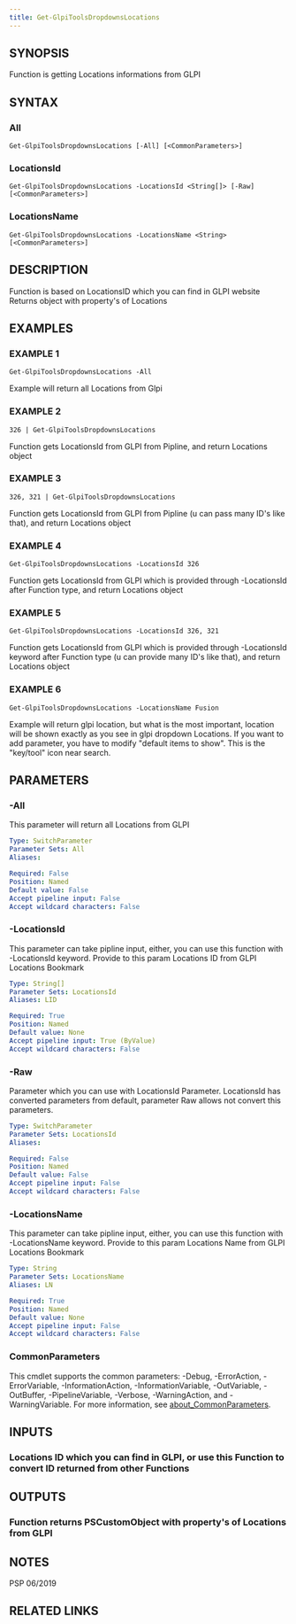 ```yaml
---
title: Get-GlpiToolsDropdownsLocations
---
```


## SYNOPSIS
Function is getting Locations informations from GLPI

## SYNTAX

### All
```
Get-GlpiToolsDropdownsLocations [-All] [<CommonParameters>]
```

### LocationsId
```
Get-GlpiToolsDropdownsLocations -LocationsId <String[]> [-Raw] [<CommonParameters>]
```

### LocationsName
```
Get-GlpiToolsDropdownsLocations -LocationsName <String> [<CommonParameters>]
```

## DESCRIPTION
Function is based on LocationsID which you can find in GLPI website
Returns object with property's of Locations

## EXAMPLES

### EXAMPLE 1
```
Get-GlpiToolsDropdownsLocations -All
```

Example will return all Locations from Glpi

### EXAMPLE 2
```
326 | Get-GlpiToolsDropdownsLocations
```

Function gets LocationsId from GLPI from Pipline, and return Locations object

### EXAMPLE 3
```
326, 321 | Get-GlpiToolsDropdownsLocations
```

Function gets LocationsId from GLPI from Pipline (u can pass many ID's like that), and return Locations object

### EXAMPLE 4
```
Get-GlpiToolsDropdownsLocations -LocationsId 326
```

Function gets LocationsId from GLPI which is provided through -LocationsId after Function type, and return Locations object

### EXAMPLE 5
```
Get-GlpiToolsDropdownsLocations -LocationsId 326, 321
```

Function gets LocationsId from GLPI which is provided through -LocationsId keyword after Function type (u can provide many ID's like that), and return Locations object

### EXAMPLE 6
```
Get-GlpiToolsDropdownsLocations -LocationsName Fusion
```

Example will return glpi location, but what is the most important, location will be shown exactly as you see in glpi dropdown Locations.
If you want to add parameter, you have to modify "default items to show".
This is the "key/tool" icon near search.

## PARAMETERS

### -All
This parameter will return all Locations from GLPI

```yaml
Type: SwitchParameter
Parameter Sets: All
Aliases:

Required: False
Position: Named
Default value: False
Accept pipeline input: False
Accept wildcard characters: False
```

### -LocationsId
This parameter can take pipline input, either, you can use this function with -LocationsId keyword.
Provide to this param Locations ID from GLPI Locations Bookmark

```yaml
Type: String[]
Parameter Sets: LocationsId
Aliases: LID

Required: True
Position: Named
Default value: None
Accept pipeline input: True (ByValue)
Accept wildcard characters: False
```

### -Raw
Parameter which you can use with LocationsId Parameter.
LocationsId has converted parameters from default, parameter Raw allows not convert this parameters.

```yaml
Type: SwitchParameter
Parameter Sets: LocationsId
Aliases:

Required: False
Position: Named
Default value: False
Accept pipeline input: False
Accept wildcard characters: False
```

### -LocationsName
This parameter can take pipline input, either, you can use this function with -LocationsName keyword.
Provide to this param Locations Name from GLPI Locations Bookmark

```yaml
Type: String
Parameter Sets: LocationsName
Aliases: LN

Required: True
Position: Named
Default value: None
Accept pipeline input: False
Accept wildcard characters: False
```

### CommonParameters
This cmdlet supports the common parameters: -Debug, -ErrorAction, -ErrorVariable, -InformationAction, -InformationVariable, -OutVariable, -OutBuffer, -PipelineVariable, -Verbose, -WarningAction, and -WarningVariable. For more information, see [about_CommonParameters](http://go.microsoft.com/fwlink/?LinkID=113216).

## INPUTS

### Locations ID which you can find in GLPI, or use this Function to convert ID returned from other Functions
## OUTPUTS

### Function returns PSCustomObject with property's of Locations from GLPI
## NOTES
PSP 06/2019

## RELATED LINKS

